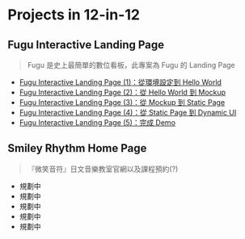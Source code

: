 # Projects in 12-in-12

## Fugu Interactive Landing Page
> Fugu 是史上最簡單的數位看板，此專案為 Fugu 的 Landing Page

* [Fugu Interactive Landing Page (1)：從環境設定到 Hello World](http://baowenchen.com/2016/05/30/fugu-interactive-landing-page-1/)
* [Fugu Interactive Landing Page (2)：從 Hello World 到 Mockup](http://baowenchen.com/2016/06/18/fugu-interactive-landing-page-2/)
* [Fugu Interactive Landing Page (3)：從 Mockup 到 Static Page](http://baowenchen.com/2016/07/14/fugu-interactive-landing-page-3/)
* [Fugu Interactive Landing Page (4)：從 Static Page 到 Dynamic UI](http://baowenchen.com/2016/07/29/fugu-interactive-landing-page-4/)
* [Fugu Interactive Landing Page (5)：完成 Demo](http://fugu-interactive.herokuapp.com)

## Smiley Rhythm Home Page
> 『微笑音符』日文音樂教室官網以及課程預約(?)

* 規劃中
* 規劃中
* 規劃中
* 規劃中
* 規劃中
